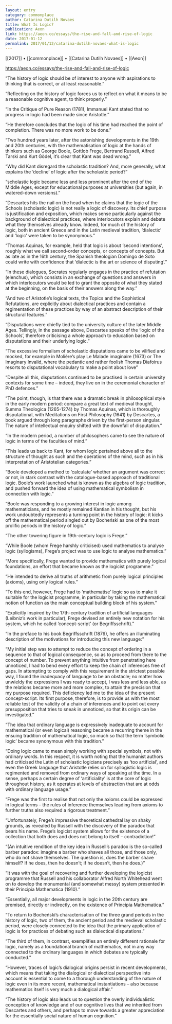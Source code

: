 ```yaml
---
layout: entry
category: commonplace
author: Catarina Dutilh Novaes
title: What Is Logic?
publication: Aeon
link: https://aeon.co/essays/the-rise-and-fall-and-rise-of-logic
date: 2017-01-12
permalink: 2017/01/12/catarina-dutilh-novaes-what-is-logic
---
```


[[2017]] • [[commonplace]] • [[Catarina Dutilh Novaes]] • [[Aeon]]

https://aeon.co/essays/the-rise-and-fall-and-rise-of-logic

“The history of logic should be of interest to anyone with aspirations to thinking that is correct, or at least reasonable.”

“Reflecting on the history of logic forces us to reflect on what it means to be a reasonable cognitive agent, to think properly.”

“In the Critique of Pure Reason (1781), Immanuel Kant stated that no progress in logic had been made since Aristotle.”

“He therefore concludes that the logic of his time had reached the point of completion. There was no more work to be done.”

“Two hundred years later, after the astonishing developments in the 19th and 20th centuries, with the mathematisation of logic at the hands of thinkers such as George Boole, Gottlob Frege, Bertrand Russell, Alfred Tarski and Kurt Gödel, it’s clear that Kant was dead wrong.”

“Why did Kant disregard the scholastic tradition? And, more generally, what explains the ‘decline’ of logic after the scholastic period?”

“scholastic logic became less and less prominent after the end of the Middle Ages, except for educational purposes at universities (but again, in watered-down versions).”

“Descartes hits the nail on the head when he claims that the logic of the Schools (scholastic logic) is not really a logic of discovery. Its chief purpose is justification and exposition, which makes sense particularly against the background of dialectical practices, where interlocutors explain and debate what they themselves already know. Indeed, for much of the history of logic, both in ancient Greece and in the Latin medieval tradition, ‘dialectic’ and ‘logic’ were taken to be synonymous.”

“Thomas Aquinas, for example, held that logic is about ‘second intentions’, roughly what we call second-order concepts, or concepts of concepts. But as late as in the 16th century, the Spanish theologian Domingo de Soto could write with confidence that ‘dialectic is the art or science of disputing’.”

“In these dialogues, Socrates regularly engages in the practice of refutation (elenchus), which consists in an exchange of questions and answers in which interlocutors would be led to grant the opposite of what they stated at the beginning, on the basis of their answers along the way.”

“And two of Aristotle’s logical texts, the Topics and the Sophistical Refutations, are explicitly about dialectical practices and contain a regimentation of these practices by way of an abstract description of their structural features.”

“Disputations were chiefly tied to the university culture of the later Middle Ages. Tellingly, in the passage above, Descartes speaks of the ‘logic of the Schools’, therefore criticising a whole approach to education based on disputations and their underlying logic.”

“The excessive formalism of scholastic disputations came to be vilified and mocked, for example in Molière’s play Le Malade imaginaire (1673) or The Imaginary Invalid, where the pedantic and rather foolish Thomas Diafoirus resorts to disputational vocabulary to make a point about love”

“Despite all this, disputations continued to be practised in certain university contexts for some time – indeed, they live on in the ceremonial character of PhD defences.”

“The point, though, is that there was a dramatic break in philosophical style in the early modern period: compare a great text of medieval thought, Summa Theologica (1265-1274) by Thomas Aquinas, which is thoroughly disputational, with Meditations on First Philosophy (1641) by Descartes, a book argued through long paragraphs driven by the first-person singular. The nature of intellectual enquiry shifted with the downfall of disputation.”

“In the modern period, a number of philosophers came to see the nature of logic in terms of the faculties of mind.”

“This leads us back to Kant, for whom logic pertained above all to the structure of thought as such and the operations of the mind, such as in his interpretation of Aristotelian categories.”

“Boole developed a method to ‘calculate’ whether an argument was correct or not, in stark contrast with the catalogue-based approach of traditional logic. Boole’s work launched what is known as the algebra of logic tradition, and pushed forward the idea of using mathematical symbolism in connection with logic.”

“Boole was responding to a growing interest in logic among mathematicians, and he mostly remained Kantian in his thought, but his work undoubtedly represents a turning point in the history of logic: it kicks off the mathematical period singled out by Bocheński as one of the most prolific periods in the history of logic.”

“The other towering figure in 19th-century logic is Frege.”

“While Boole (whom Frege harshly criticised) used mathematics to analyse logic (syllogisms), Frege’s project was to use logic to analyse mathematics.”

“More specifically, Frege wanted to provide mathematics with purely logical foundations, an effort that became known as the logicist programme.”

“He intended to derive all truths of arithmetic from purely logical principles (axioms), using only logical rules.”

“To this end, however, Frege had to ‘mathematise’ logic so as to make it suitable for the logicist programme, in particular by taking the mathematical notion of function as the main conceptual building block of his system.”

“Explicitly inspired by the 17th-century tradition of artificial languages (Leibniz’s work in particular), Frege devised an entirely new notation for his system, which he called ‘concept-script’ (or Begriffsschrift).”

“In the preface to his book Begriffsschrift (1879), he offers an illuminating description of the motivations for introducing this new language:”

“My initial step was to attempt to reduce the concept of ordering in a sequence to that of logical consequence, so as to proceed from there to the concept of number. To prevent anything intuitive from penetrating here unnoticed, I had to bend every effort to keep the chain of inferences free of gaps. In attempting to comply with this requirement in the strictest possible way, I found the inadequacy of language to be an obstacle; no matter how unwieldy the expressions I was ready to accept, I was less and less able, as the relations became more and more complex, to attain the precision that my purpose required. This deficiency led me to the idea of the present concept-script. Its first purpose, therefore, is to provide us with the most reliable test of the validity of a chain of inferences and to point out every presupposition that tries to sneak in unnoticed, so that its origin can be investigated.”

“The idea that ordinary language is expressively inadequate to account for mathematical (or even logical) reasoning became a recurring theme in the ensuing tradition of mathematical logic, so much so that the term ‘symbolic logic’ became synonymous with this tradition.”

“Doing logic came to mean simply working with special symbols, not with ordinary words. In this respect, it is worth noting that the humanist authors had criticised the Latin of scholastic logicians precisely as ‘too artificial’, and even the Greek language that Aristotle relies on for syllogistic logic is regimented and removed from ordinary ways of speaking at the time. In a sense, perhaps a certain degree of ‘artificiality’ is at the core of logic throughout history, as it operates at levels of abstraction that are at odds with ordinary language usage.”

“Frege was the first to realise that not only the axioms could be expressed in logical terms – the rules of inference themselves leading from axioms to further truths also required a rigorous treatment.”

“Unfortunately, Frege’s impressive theoretical cathedral lay on shaky grounds, as revealed by Russell with the discovery of the paradox that bears his name. Frege’s logicist system allows for the existence of a collection that both does and does not belong to itself – contradiction!”

“(An intuitive rendition of the key idea in Russell’s paradox is the so-called barber paradox: imagine a barber who shaves all those, and those only, who do not shave themselves. The question is, does the barber shave himself? If he does, then he doesn’t; if he doesn’t, then he does.)”

“It was with the goal of recovering and further developing the logicist programme that Russell and his collaborator Alfred North Whitehead went on to develop the monumental (and somewhat messy) system presented in their Principia Mathematica (1910).”

“Essentially, all major developments in logic in the 20th century are premised, directly or indirectly, on the existence of Principia Mathematica.”

“To return to Bocheński’s characterisation of the three grand periods in the history of logic, two of them, the ancient period and the medieval scholastic period, were closely connected to the idea that the primary application of logic is for practices of debating such as dialectical disputations.”

“The third of them, in contrast, exemplifies an entirely different rationale for logic, namely as a foundational branch of mathematics, not in any way connected to the ordinary languages in which debates are typically conducted.”

“However, traces of logic’s dialogical origins persist in recent developments, which means that taking the dialogical or dialectical perspective into account is essential to come to a thorough understanding of the nature of logic even in its more recent, mathematical instantiations – also because mathematics itself is very much a dialogical affair.”

“The history of logic also leads us to question the overly individualistic conception of knowledge and of our cognitive lives that we inherited from Descartes and others, and perhaps to move towards a greater appreciation for the essentially social nature of human cognition.”

